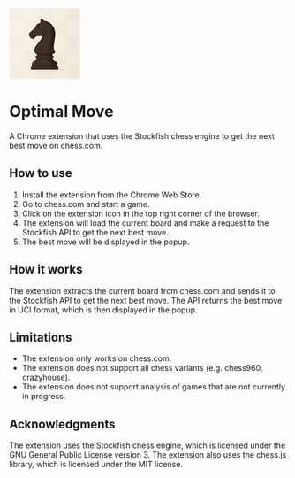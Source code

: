 
![Icon](https://raw.githubusercontent.com/sahilhadke/optimal-move/main/icon.png)

# Optimal Move

A Chrome extension that uses the Stockfish chess engine to get the next best move on chess.com.

## How to use

1. Install the extension from the Chrome Web Store.
2. Go to chess.com and start a game.
3. Click on the extension icon in the top right corner of the browser.
4. The extension will load the current board and make a request to the Stockfish API to get the next best move.
5. The best move will be displayed in the popup.

## How it works

The extension extracts the current board from chess.com and sends it to the Stockfish API to get the next best move. The API returns the best move in UCI format, which is then displayed in the popup.

## Limitations

* The extension only works on chess.com.
* The extension does not support all chess variants (e.g. chess960, crazyhouse).
* The extension does not support analysis of games that are not currently in progress.

## Acknowledgments

The extension uses the Stockfish chess engine, which is licensed under the GNU General Public License version 3. The extension also uses the chess.js library, which is licensed under the MIT license.


